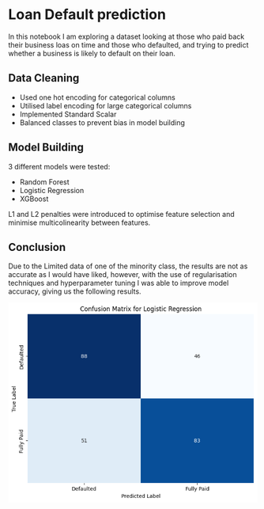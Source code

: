# Loan Default prediction 

In this notebook I am exploring a dataset looking at those who paid back their business loas on time and those who defaulted, and trying to predict whether a business is likely to default on their loan.

## Data Cleaning 

- Used one hot encoding for categorical columns
- Utilised label encoding for large categorical columns
- Implemented Standard Scalar
- Balanced classes to prevent bias in model building

## Model Building

3 different models were tested:
- Random Forest
- Logistic Regression
- XGBoost

L1 and L2 penalties were introduced to optimise feature selection and minimise multicolinearity between features.

## Conclusion
Due to the Limited data of one of the minority class, the results are not as accurate as I would have liked, however, with the use of regularisation techniques and hyperparameter tuning I was able to improve model accuracy, giving us the following results.

![confusion_matrix](output.png)